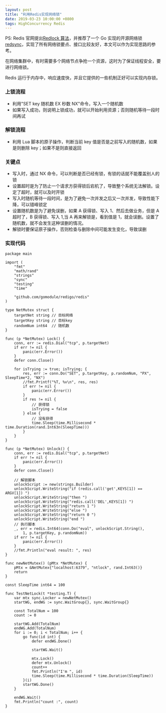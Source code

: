 ```yaml
---
layout: post
title: "利用Redis实现网络锁"
date: 2019-03-23 10:00:00 +0800
tags: HighConcurrency Redis
---
```


PS: Redis 官网提出[Redlock 算法](http://www.redis.cn/topics/distlock.html)，并推荐了一个 Go 实现的开源网络锁[redsync](https://github.com/go-redsync/redsync)，实现了所有网络锁要点、接口比较友好，本文可以作为实现思路的参考。

在网络集群中，有时需要多个网络节点争抢一个资源，这时为了保证线程安全，要进行网络锁。

Redis 运行于内存中，响应速度快，并且它提供的一些机制正好可以实现内存锁。

### 上锁流程

- 利用"SET key 随机数 EX 秒数 NX"命令，写入一个随机数
- 如果写入成功，则说明上锁成功，就可以开始利用资源；否则随机等待一段时间再试

### 解锁流程

- 利用 Lua 脚本的原子操作，判断当前 key 值是否是之前写入的随机数，如果是则删除 key；如果不是则直接返回

### 关键点

- 写入时，通过 NX 命令，可以判断是否已经有锁，有锁的话就不能覆盖别人的锁
- 设置超时是为了防止一个请求方获得锁后宕机了，导致整个系统无法解锁。设定了超时，就可以及时开锁
- 写入时随机等待一段时间，是为了避免一次并发之后又一次并发，导致性能下降，可以错峰锁定
- 设置随机数是为了避免误删，如果 A 获得锁、写入 1、然后去做业务，但是 A 超时了，B 获得锁、写入 1,当 A 再来解锁是，看到值是 1，就会误删。设置了随机数，就不会发生这种误删的情况。
- 解锁时要保证原子操作，否则检查与删除中间可能发生变化，导致误删

### 实现代码

```Golang
package main

import (
	"fmt"
	"math/rand"
	"strings"
	"sync"
	"testing"
	"time"

	"github.com/gomodule/redigo/redis"
)

type NetMutex struct {
	targetNet string // 目标网络
	targetKey string // 目标key
	randomNum int64  // 随机数
}

func (p *NetMutex) Lock() {
	conn, err := redis.Dial("tcp", p.targetNet)
	if err != nil {
		panic(err.Error())
	}
	defer conn.Close()

	for isTrying := true; isTrying; {
		res, err := conn.Do("SET", p.targetKey, p.randomNum, "PX", SleepTime*2, "NX")
		//fmt.Printf("%T, %v\n", res, res)
		if err != nil {
			panic(err.Error())
		}
		if res != nil {
			// 获得锁
			isTrying = false
		} else {
			// 没有获得
			time.Sleep(time.Millisecond * time.Duration(rand.Int63n(SleepTime)))
		}
	}
}

func (p *NetMutex) Unlock() {
	conn, err := redis.Dial("tcp", p.targetNet)
	if err != nil {
		panic(err.Error())
	}
	defer conn.Close()

	// 解锁脚本
	unlockScript := new(strings.Builder)
	unlockScript.WriteString("if (redis.call('get',KEYS[1]) == ARGV[1]) ")
	unlockScript.WriteString("then ")
	unlockScript.WriteString("redis.call('DEL',KEYS[1]) ")
	unlockScript.WriteString("return 1 ")
	unlockScript.WriteString("else ")
	unlockScript.WriteString("return 0 ")
	unlockScript.WriteString("end ")
	// 执行脚本
	_, err = redis.Int64(conn.Do("eval", unlockScript.String(),
		1, p.targetKey, p.randomNum))
	if err != nil {
		panic(err.Error())
	}
	//fmt.Println("eval result: ", res)
}

func newNetMutex() (pMtx *NetMutex) {
	pMtx = &NetMutex{"localhost:6379", "ntlock", rand.Int63()}
	return
}

const SleepTime int64 = 100

func TestNetLock(t *testing.T) {
	var mtx sync.Locker = newNetMutex()
	startWG, endWG := sync.WaitGroup{}, sync.WaitGroup{}

	const TotalNum = 100
	count := 0

	startWG.Add(TotalNum)
	endWG.Add(TotalNum)
	for i := 0; i < TotalNum; i++ {
		go func(id int) {
			defer endWG.Done()

			startWG.Wait()

			mtx.Lock()
			defer mtx.Unlock()
			count++
			fmt.Println("I'm ", id)
			time.Sleep(time.Millisecond * time.Duration(SleepTime))
		}(i)
		startWG.Done()
	}

	endWG.Wait()
	fmt.Println("count :", count)
}
```
